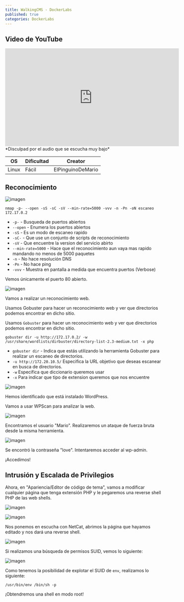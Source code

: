 ```yaml
---
title: WalkingCMS - DockerLabs
published: true
categories: DockerLabs
---
```


## Video de YouTube
<iframe width="560" height="315" src="https://www.youtube.com/embed/2F2T7URRjWs" frameborder="0" allowfullscreen></iframe>
*Disculpad por el audio que se escucha muy bajo*



| OS     | Dificultad  | Creator           |
| ------ | ----------- | -------------     | 
| Linux  | Fácil       | ElPinguinoDeMario | 

## Reconocimiento

![imagen](https://github.com/romabri/romabri.github.io/assets/51706860/fbaf571c-df38-48e6-9158-9fa9730923a2)

`nmap -p- --open -sS -sC -sV --min-rate=5000 -vvv -n -Pn -oN escaneo 172.17.0.2`
- `-p-` - Busqueda de puertos abiertos
- `--open` - Enumera los puertos abiertos
- `-sS` - Es un modo de escaneo rapido
- `-sC-` - Que use un conjunto de scripts de reconocimiento
- `-sV` - Que encuentre la version del servicio abirto
- `--min-rate=5000` - Hace que el reconocimiento aun vaya mas rapido mandando no menos de 5000 paquetes
- `-n` - No hace resolución DNS
- `-Pn` - No hace ping
- `-vvv` - Muestra en pantalla a medida que encuentra puertos (Verbose)

Vemos únicamente el puerto 80 abierto.

![imagen](https://github.com/romabri/romabri.github.io/assets/51706860/1dce5b1d-f639-4aa2-a825-f3f6e88e59a3)


Vamos a realizar un reconocimiento web.

Usamos Gobuster para hacer un reconocimiento web y ver que directorios podemos encontrar en dicho sitio.

Usamos `Gobuster` para hacer un reconocimiento web y ver que directorios podemos encontrar en dicho sitio.

`gobuster dir -u http://172.17.0.2/ -w /usr/share/wordlists/dirbuster/directory-list-2.3-medium.txt -x php`
- `gobuster dir` - Indica que estás utilizando la herramienta Gobuster para realizar un escaneo de directorios.
- `-u http://172.20.10.5/` Especifica la URL objetivo que deseas escanear en busca de directorios.
- `-w` Especifica que diccionario queremos usar
- `-x` Para indicar que tipo de extension queremos que nos encuentre


![imagen](https://github.com/romabri/romabri.github.io/assets/51706860/b4dd3355-01a6-4707-b550-231608084bf4)

Hemos identificado que está instalado WordPress.

Vamos a usar WPScan para analizar la web.

![imagen](https://github.com/romabri/romabri.github.io/assets/51706860/69ed5e03-5832-481a-967a-f2a922190249)


Encontramos el usuario "Mario". Realizaremos un ataque de fuerza bruta desde la misma herramienta.

![imagen](https://github.com/romabri/romabri.github.io/assets/51706860/a0701430-8f77-4914-a09b-74da966ba8d2)


Se encontró la contraseña "love". Intentaremos acceder al wp-admin.



¡Accedimos!

## Intrusión y Escalada de Privilegios

Ahora, en "Apariencia/Editor de código de tema", vamos a modificar cualquier página que tenga extensión PHP y le pegaremos una reverse shell PHP de las web shells.

![imagen](https://github.com/romabri/romabri.github.io/assets/51706860/1aec294c-5247-4c04-bbc2-1bfa6ed51471)

![imagen](https://github.com/romabri/romabri.github.io/assets/51706860/5c5d0b34-1f7b-4dd8-a80b-52b818274b22)

Nos ponemos en escucha con NetCat, abrimos la página que hayamos editado y nos dará una reverse shell.

![imagen](https://github.com/romabri/romabri.github.io/assets/51706860/88c12c9a-fa34-4c97-8b2c-f471e3faf925)

Si realizamos una búsqueda de permisos SUID, vemos lo siguiente:

![imagen](https://github.com/romabri/romabri.github.io/assets/51706860/b8fa546b-53ed-4ba5-9977-8b040b717ce6)


Como tenemos la posibilidad de explotar el SUID de `env`, realizamos lo siguiente:

  `/usr/bin/env /bin/sh -p`

¡Obtendremos una shell en modo root!
